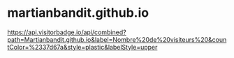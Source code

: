 # martianbandit.github.io
https://api.visitorbadge.io/api/combined?path=Martianbandit.github.io&label=Nombre%20de%20visiteurs%20&countColor=%2337d67a&style=plastic&labelStyle=upper
